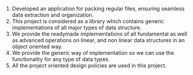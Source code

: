 1. Developed an application for packing regular files, ensuring seamless data extraction and organization.
2. This project is considered as a library which contains generic implementations of all major types of data structure.
3. We provide the readymade implemwntations of all fundamental as well as advanced operations on linear, and non linear data structures in an object oriented way.
4. We provide the generic way of implementation so we can use the functionality for any type of data types.
5. All the project oriented design policies are used in this project.
